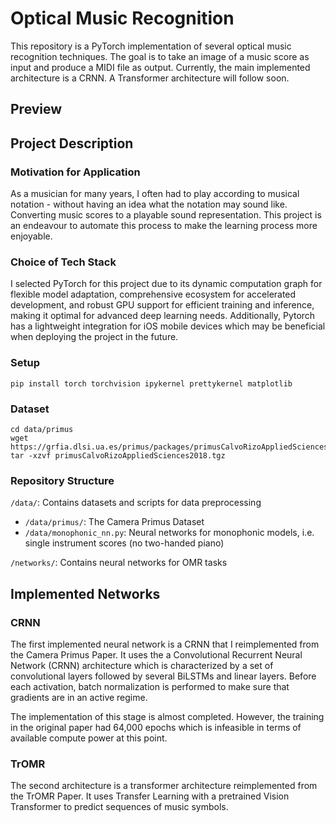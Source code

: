 # Optical Music Recognition

This repository is a PyTorch implementation of several optical music recognition techniques. The goal is to take an image of a music score as input and produce a MIDI file as output. Currently, the main implemented architecture is a CRNN. A Transformer architecture will follow soon.

## Preview 

## Project Description

### Motivation for Application
As a musician for many years, I often had to play according to musical notation - without having an idea what the notation may sound like. Converting music scores to a playable sound representation. This project is an endeavour to automate this process to make the learning process more enjoyable.

### Choice of Tech Stack
I selected PyTorch for this project due to its dynamic computation graph for flexible model adaptation, comprehensive ecosystem for accelerated development, and robust GPU support for efficient training and inference, making it optimal for advanced deep learning needs. Additionally, Pytorch has a lightweight integration for iOS mobile devices which may be beneficial when deploying the project in the future. 

### Setup
```
pip install torch torchvision ipykernel prettykernel matplotlib
```

### Dataset
```
cd data/primus
wget https://grfia.dlsi.ua.es/primus/packages/primusCalvoRizoAppliedSciences2018.tgz
tar -xzvf primusCalvoRizoAppliedSciences2018.tgz
```


### Repository Structure
`/data/`: Contains datasets and scripts for data preprocessing
- `/data/primus/`: The Camera Primus Dataset
- `/data/monophonic_nn.py`: Neural networks for monophonic models, i.e. single instrument scores (no two-handed piano)

`/networks/`: Contains neural networks for OMR tasks

## Implemented Networks
### CRNN
The first implemented neural network is a CRNN that I reimplemented from the Camera Primus Paper. It uses the a Convolutional Recurrent Neural Network (CRNN) architecture which is characterized by a set of convolutional layers followed by several BiLSTMs and linear layers. Before each activation, batch normalization is performed to make sure that gradients are in an active regime. 

The implementation of this stage is almost completed. However, the training in the original paper had 64,000 epochs which is infeasible in terms of available compute power at this point.

### TrOMR
The second architecture is a transformer architecture reimplemented from the TrOMR Paper. It uses Transfer Learning with a pretrained Vision Transformer to predict sequences of music symbols.
